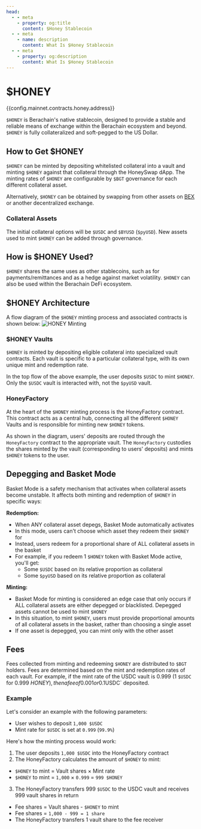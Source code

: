 ```yaml
---
head:
  - - meta
    - property: og:title
      content: $Honey Stablecoin
  - - meta
    - name: description
      content: What Is $Honey Stablecoin
  - - meta
    - property: og:description
      content: What Is $Honey Stablecoin
---
```


<script setup>
  import Token from '@berachain/ui/Token';
  import config from '@berachain/config/constants.json';
</script>

# $HONEY

<a target="_blank" :href="config.mainnet.dapps.berascan.url + 'address/' + config.mainnet.contracts.honey.address">{{config.mainnet.contracts.honey.address}}</a>

<ClientOnly>
  <Token title="$HONEY" image="/assets/HONEY.png" />
</ClientOnly>

`$HONEY` is Berachain's native stablecoin, designed to provide a stable and reliable means of exchange within the Berachain ecosystem and beyond. `$HONEY` is fully collateralized and soft-pegged to the US Dollar.

## How to Get $HONEY

`$HONEY` can be minted by depositing whitelisted collateral into a vault and minting `$HONEY` against that collateral through the <a :href="config.mainnet.dapps.honeySwap.url">HoneySwap dApp</a>. The minting rates of `$HONEY` are configurable by `$BGT` governance for each different collateral asset.

Alternatively, `$HONEY` can be obtained by swapping from other assets on [BEX](/learn/dapps/bex) or another decentralized exchange.

### Collateral Assets

The initial collateral options will be `$USDC` and `$BYUSD` (`$pyUSD`). New assets used to mint `$HONEY` can be added through governance.

## How is $HONEY Used?

`$HONEY` shares the same uses as other stablecoins, such as for payments/remittances and as a hedge against market volatility. `$HONEY` can also be used within the Berachain DeFi ecosystem.

## $HONEY Architecture

A flow diagram of the `$HONEY` minting process and associated contracts is shown below:
![HONEY Minting](/assets/honey-minting.png)

### $HONEY Vaults

`$HONEY` is minted by depositing eligible collateral into specialized vault contracts. Each vault is specific to a particular collateral type, with its own unique mint and redemption rate.

In the top flow of the above example, the user deposits `$USDC` to mint `$HONEY`. Only the `$USDC` vault is interacted with, not the `$pyUSD` vault.

### HoneyFactory

At the heart of the `$HONEY` minting process is the HoneyFactory contract. This contract acts as a central hub, connecting all the different `$HONEY` Vaults and is responsible for minting new `$HONEY` tokens.

As shown in the diagram, users' deposits are routed through the `HoneyFactory` contract to the appropriate vault. The `HoneyFactory` custodies the shares minted by the vault (corresponding to users' deposits) and mints `$HONEY` tokens to the user.

## Depegging and Basket Mode

Basket Mode is a safety mechanism that activates when collateral assets become unstable. It affects both minting and redemption of `$HONEY` in specific ways:

**Redemption:**

- When ANY collateral asset depegs, Basket Mode automatically activates
- In this mode, users can't choose which asset they redeem their `$HONEY` for
- Instead, users redeem for a proportional share of ALL collateral assets in the basket
- For example, if you redeem 1 `$HONEY` token with Basket Mode active, you'll get:
  - Some `$USDC` based on its relative proportion as collateral
  - Some `$pyUSD` based on its relative proportion as collateral

**Minting:**

- Basket Mode for minting is considered an edge case that only occurs if ALL collateral assets are either depegged or blacklisted. Depegged assets cannot be used to mint `$HONEY`
- In this situation, to mint `$HONEY`, users must provide proportional amounts of all collateral assets in the basket, rather than choosing a single asset
- If one asset is depegged, you can mint only with the other asset

## Fees

Fees collected from minting and redeeming `$HONEY` are distributed to `$BGT` holders. Fees are determined based on the mint and redemption rates of each vault. For example, if the mint rate of the USDC vault is 0.999 (1 `$USDC` for 0.999 $HONEY), then a fee of 0.001 or 0.1% is collected for every `$USDC` deposited.

### Example

Let's consider an example with the following parameters:

- User wishes to deposit `1,000 $USDC`
- Mint rate for `$USDC` is set at `0.999` (`99.9%`)

Here's how the minting process would work:

1. The user deposits `1,000 $USDC` into the HoneyFactory contract
2. The HoneyFactory calculates the amount of `$HONEY` to mint:

- `$HONEY` to mint = Vault shares × Mint rate
- `$HONEY` to mint = `1,000` × `0.999` = `999 $HONEY`

3. The HoneyFactory transfers 999 `$USDC` to the USDC vault and receives 999 vault shares in return

- Fee shares = Vault shares - `$HONEY` to mint
- Fee shares = `1,000 - 999 = 1 share`
- The HoneyFactory transfers 1 vault share to the fee receiver
